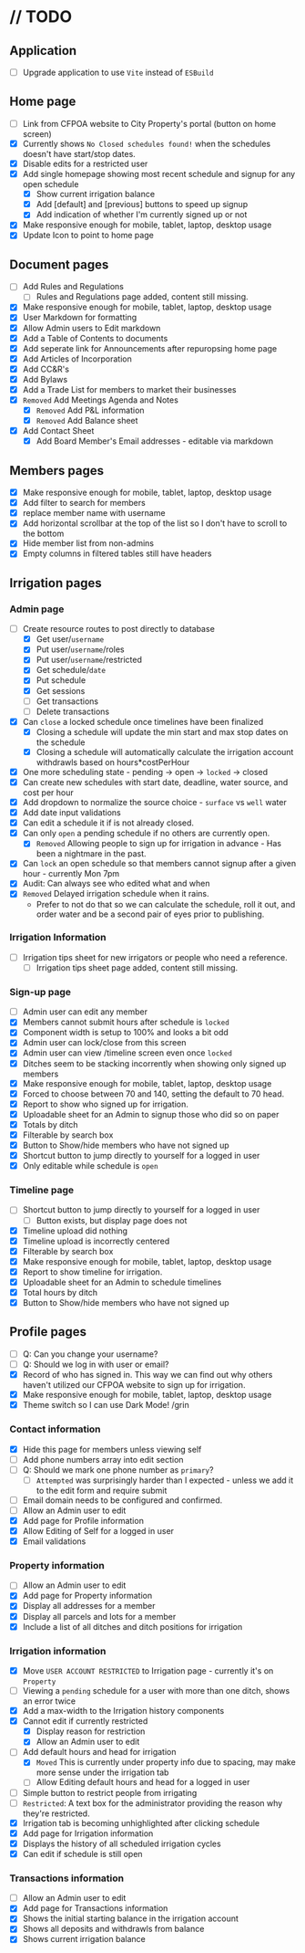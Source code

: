 # // TODO

## Application

- [ ] Upgrade application to use `Vite` instead of `ESBuild`

## Home page

- [ ] Link from CFPOA website to City Property's portal (button on home screen)
- [x] Currently shows `No Closed schedules found!` when the schedules doesn't have start/stop dates.
- [x] Disable edits for a restricted user
- [x] Add single homepage showing most recent schedule and signup for any open schedule
  - [x] Show current irrigation balance
  - [x] Add [default] and [previous] buttons to speed up signup
  - [x] Add indication of whether I'm currently signed up or not
- [x] Make responsive enough for mobile, tablet, laptop, desktop usage
- [x] Update Icon to point to home page

## Document pages

- [ ] Add Rules and Regulations
  - [ ] Rules and Regulations page added, content still missing.
- [x] Make responsive enough for mobile, tablet, laptop, desktop usage
- [x] User Markdown for formatting
- [x] Allow Admin users to Edit markdown
- [x] Add a Table of Contents to documents
- [x] Add seperate link for Announcements after repuropsing home page
- [x] Add Articles of Incorporation
- [x] Add CC&R's
- [x] Add Bylaws
- [x] Add a Trade List for members to market their businesses
- [x] `Removed` Add Meetings Agenda and Notes
  - [x] `Removed` Add P&L information
  - [x] `Removed` Add Balance sheet
- [x] Add Contact Sheet
  - [x] Add Board Member's Email addresses - editable via markdown

## Members pages

- [x] Make responsive enough for mobile, tablet, laptop, desktop usage
- [x] Add filter to search for members
- [x] replace member name with username
- [x] Add horizontal scrollbar at the top of the list so I don't have to scroll to the bottom
- [x] Hide member list from non-admins
- [x] Empty columns in filtered tables still have headers

## Irrigation pages

### Admin page

- [ ] Create resource routes to post directly to database
  - [x] Get user/`username`
  - [x] Put user/`username`/roles
  - [x] Put user/`username`/restricted
  - [x] Get schedule/`date`
  - [x] Put schedule
  - [x] Get sessions
  - [ ] Get transactions
  - [ ] Delete transactions
- [x] Can `close` a locked schedule once timelines have been finalized
  - [x] Closing a schedule will update the min start and max stop dates on the schedule
  - [x] Closing a schedule will automatically calculate the irrigation account withdrawls based on hours*costPerHour
- [x] One more scheduling state - pending -> open -> `locked` -> closed
- [x] Can create new schedules with start date, deadline, water source, and cost per hour
- [x] Add dropdown to normalize the source choice - `surface` vs `well` water
- [x] Add date input validations
- [x] Can edit a schedule it if is not already closed.
- [x] Can only `open` a pending schedule if no others are currently open.
  - [x] `Removed` Allowing people to sign up for irrigation in advance - Has been a nightmare in the past.
- [x] Can `lock` an open schedule so that members cannot signup after a given hour - currently Mon 7pm
- [x] Audit: Can always see who edited what and when
- [x] `Removed` Delayed irrigation schedule when it rains.
  - Prefer to not do that so we can calculate the schedule, roll it out, and order water and be a second pair of eyes prior to publishing.

### Irrigation Information

- [ ] Irrigation tips sheet for new irrigators or people who need a reference.
  - [ ] Irrigation tips sheet page added, content still missing.

### Sign-up page

- [ ] Admin user can edit any member
- [x] Members cannot submit hours after schedule is `locked`
- [x] Component width is setup to 100% and looks a bit odd
- [x] Admin user can lock/close from this screen
- [x] Admin user can view /timeline screen even once `locked`
- [x] Ditches seem to be stacking incorrently when showing only signed up members
- [x] Make responsive enough for mobile, tablet, laptop, desktop usage
- [x] Forced to choose between 70 and 140, setting the default to 70 head.
- [x] Report to show who signed up for irrigation.
- [x] Uploadable sheet for an Admin to signup those who did so on paper
- [x] Totals by ditch
- [x] Filterable by search box
- [x] Button to Show/hide members who have not signed up
- [x] Shortcut button to jump directly to yourself for a logged in user
- [x] Only editable while schedule is `open`

### Timeline page

- [ ] Shortcut button to jump directly to yourself for a logged in user
  - [ ] Button exists, but display page does not
- [x] Timeline upload did nothing
- [x] Timeline upload is incorrectly centered
- [x] Filterable by search box
- [x] Make responsive enough for mobile, tablet, laptop, desktop usage
- [x] Report to show timeline for irrigation.
- [x] Uploadable sheet for an Admin to schedule timelines
- [x] Total hours by ditch
- [x] Button to Show/hide members who have not signed up

## Profile pages

- [ ] Q: Can you change your username?
- [ ] Q: Should we log in with user or email?
- [x] Record of who has signed in.  This way we can find out why others haven't utilized our CFPOA website to sign up for irrigation.
- [x] Make responsive enough for mobile, tablet, laptop, desktop usage
- [x] Theme switch so I can use Dark Mode! /grin

### Contact information

- [x] Hide this page for members unless viewing self
- [ ] Add phone numbers array into edit section
- [ ] Q: Should we mark one phone number as `primary`?
  - [ ] `Attempted` was surprisingly harder than I expected - unless we add it to the edit form and require submit
- [ ] Email domain needs to be configured and confirmed.
- [ ] Allow an Admin user to edit
- [x] Add page for Profile information
- [x] Allow Editing of Self for a logged in user
- [x] Email validations

### Property information

- [ ] Allow an Admin user to edit
- [x] Add page for Property information
- [x] Display all addresses for a member
- [x] Display all parcels and lots for a member
- [x] Include a list of all ditches and ditch positions for irrigation

### Irrigation information  

- [x] Move `USER ACCOUNT RESTRICTED` to Irrigation page - currently it's on `Property`
- [ ] Viewing a `pending` schedule for a user with more than one ditch, shows an error twice
- [x] Add a max-width to the Irrigation history components
- [x] Cannot edit if currently restricted
  - [x] Display reason for restriction
  - [x] Allow an Admin user to edit
- [ ] Add default hours and head for irrigation
  - [x] `Moved` This is currently under property info due to spacing, may make more sense under the irrigation tab
  - [ ] Allow Editing default hours and head for a logged in user
- [ ] Simple button to restrict people from irrigating
- [ ] `Restricted`: A text box for the administrator providing the reason why they're restricted.
- [x] Irrigation tab is becoming unhighlighted after clicking schedule
- [x] Add page for Irrigation information
- [x] Displays the history of all scheduled irrigation cycles
- [x] Can edit if schedule is still open

### Transactions information

- [ ] Allow an Admin user to edit
- [x] Add page for Transactions information
- [x] Shows the initial starting balance in the irrigation account
- [x] Shows all deposits and withdrawls from balance
- [x] Shows current irrigation balance
